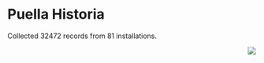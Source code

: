 # Puella Historia

Collected 32472 records from 81 installations.

<p align="right"><img src="https://xn--80aalyho.xn--p1ai/magireco/NAgitan/img/kagome.png" /></p>
